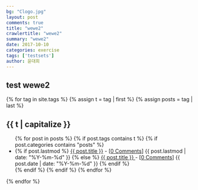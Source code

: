```yaml
---
bg: "Clogo.jpg"
layout: post
comments: true
title: "wewe2"
crawlertitle: "wewe2"
summary: "wewe2"
date: 2017-10-10
categories: exercise
tags: ['testsets']
author: 윤대희
---
```


## test wewe2 ##


{% for tag in site.tags %}
  {% assign t = tag | first %}
  {% assign posts = tag | last %}
  
<h2 class="category-key" id="{{ t | downcase }}">{{ t | capitalize }}</h2>

  <ul class="year">
  {% for post in posts %}
    {% if post.tags contains t %}
      {% if post.categories contains "posts" %}    
<li>
  {% if post.lastmod %}
    <a href="{{ post.url }}">{{ post.title }}</a> - [<a href="{{ post.url }}#disqus_thread" data-disqus-identifier="{{ post.id }}">0 Comments</a>]
    <span class="date">{{ post.lastmod | date: "%Y-%m-%d"  }}</span>
  {% else %}
    <a href="{{ post.url }}">{{ post.title }} </a> - [<a href="{{ post.url }}#disqus_thread" data-disqus-identifier="{{ post.id }}">0 Comments</a>]
    <span class="date">{{ post.date | date: "%Y-%m-%d"  }}</span>
  {% endif %}
</li>
      {% endif %}   
    {% endif %}
  {% endfor %}
  </ul>
{% endfor %}

